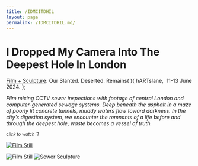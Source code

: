 ```yaml
---
title: /IDMCITDHIL
layout: page
permalink: /IDMCITDHIL.md/
---
```


# I Dropped My Camera Into The Deepest Hole In London
<ins>Film + Sculpture</ins>: Our Slanted. Deserted. Remains( ){
  hARTslane,  11-13 June 2024.
};  

*Film mixing CCTV sewer inspections with footage of central London and computer-generated sewage systems. Deep beneath the asphalt in a maze of poorly lit concrete tunnels, muddy waters flow toward darkness. In the city’s digestion system, we encounter the remnants of a life before and through the deepest hole, waste becomes a vessel of truth.*

  <sub>*click to watch ↴*</sub>
    
[<img alt="Film Still" class="centered-image" src="/pb.github.io/images/DroppedMyCamera_Tunnel.jpg" />](https://youtu.be/QwcH-mlLNd8)

<img alt="Film Still" class="centered-image" src="/vlp1602.github.io/images/DroppedMyCamera_Street.jpg" />
<img alt="Sewer Sculpture" class="centered-image" src="/vlp1602.github.io/images/DroppedMyCamera_Sewer.jpg" />
